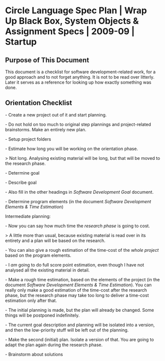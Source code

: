 ﻿Circle Language Spec Plan | Wrap Up Black Box, System Objects & Assignment Specs | 2009-09 | Startup
==================================================================================================


Purpose of This Document
------------------------
This document is a checklist for software development-related work, for a good approach and to not forget anything. It is not to be read over litterly. Later it serves as a reference for looking up how exactly something was done.


Orientation Checklist
---------------------
\- Create a new project out of it and start planning.

\- Do not hold on too much to original step plannings and project-related brainstorms. Make an entirely new plan.

\- Setup project folders

\- Estimate how long you will be working on the orientation phase.

\> Not long. Analysing existing material will be long, but that will be moved to the research phase.

\- Determine goal 

\- Describe goal

\- Also fill in the other headings in *Software Development Goal* document.

\- Determine program elements (in the document *Software Development Elements & Time Estimation*)

Intermediate planning:

\- Now you can say how much time the *research phase* is going to cost.

\> A little more than usual, because existing material is read over in its entirety and a plan will be based on the research.

\- You can also give a rough estimation of the time-cost of the *whole project* based on the program elements.

\- I *am* going to do full score point estimation, even though I have not analysed all the existing material in detail.

\- Make a rough time estimation, based on the elements of the project (in the document *Software Development Elements & Time Estimation*).
You can really only make a good estimation of the time-cost after the research phase, but the research phase may take too long to deliver a time-cost estimation only after that.

\- The initial planning is made, but the plan will already be changed. Some things will be postponed indefinitely.

\- The current goal description and planning will be isolated into a version, and then the low-priority stuff will be left out of the planning.

\- Make the second (initial) plan. Isolate a version of that. You are going to adapt the plan again during the research phase.

\- Brainstorm about solutions
